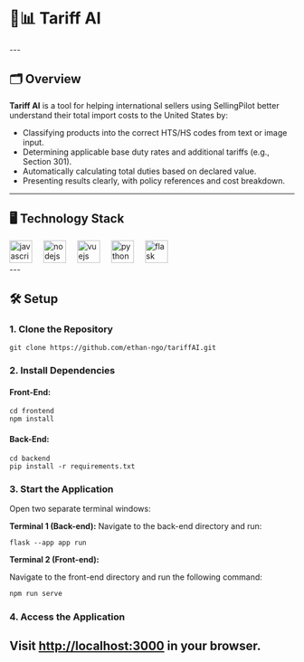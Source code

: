 <h1 align="left">🧠📊 Tariff AI</h1>
---

## 🗂️ Overview

**Tariff AI** is a tool for helping international sellers using SellingPilot better understand their total import costs to the United States by:

- Classifying products into the correct HTS/HS codes from text or image input.
- Determining applicable base duty rates and additional tariffs (e.g., Section 301).
- Automatically calculating total duties based on declared value.
- Presenting results clearly, with policy references and cost breakdown.
---

## 🖥️ Technology Stack
<div align="left">
  <img src="https://cdn.jsdelivr.net/gh/devicons/devicon/icons/javascript/javascript-original.svg" height="40" alt="javascript logo"  />
  <img width="12" />
  <img src="https://cdn.jsdelivr.net/gh/devicons/devicon/icons/nodejs/nodejs-original.svg" height="40" alt="nodejs logo"  />
  <img width="12" />
  <img src="https://cdn.jsdelivr.net/gh/devicons/devicon/icons/vuejs/vuejs-original.svg" height="40" alt="vuejs logo"  />
  <img width="12" />
  <img src="https://cdn.jsdelivr.net/gh/devicons/devicon/icons/python/python-original.svg" height="40" alt="python logo"  />
  <img width="12" />
  <img src="https://cdn.jsdelivr.net/gh/devicons/devicon/icons/flask/flask-original.svg" height="40" alt="flask logo"  />
</div>
---

## 🛠️ Setup

### 1. Clone the Repository

```
git clone https://github.com/ethan-ngo/tariffAI.git
```
### 2. Install Dependencies

#### Front-End:
```
cd frontend
npm install
```

#### Back-End:
```
cd backend
pip install -r requirements.txt
```

### 3. Start the Application

Open two separate terminal windows:

**Terminal 1 (Back-end):**
Navigate to the back-end directory and run:
```
flask --app app run
```

**Terminal 2 (Front-end):**

Navigate to the front-end directory and run the following command:
```bash
npm run serve
```

### 4. Access the Application

Visit [http://localhost:3000](http://localhost:8080) in your browser.
---
